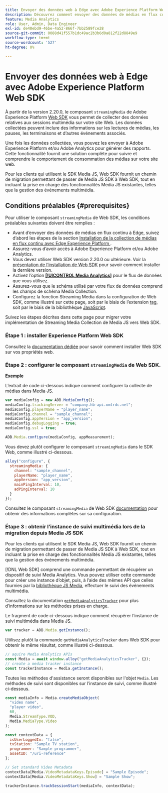 ```yaml
---
title: Envoyer des données web à Edge avec Adobe Experience Platform Web SDK
description: Découvrez comment envoyer des données de médias en flux continu Adobes à Edge Experience Platform avec Adobe Experience Platform Web SDK.
feature: Media Analytics
role: User, Admin, Data Engineer
exl-id: de40ebd9-46be-4a52-866f-7bb2589fce28
source-git-commit: 0088d41f557b1dc49ac2b3b6d0a812f22d8849e9
workflow-type: tm+mt
source-wordcount: '527'
ht-degree: 0%

---
```


# Envoyer des données web à Edge avec Adobe Experience Platform Web SDK

À partir de la version 2.20.0, le composant `streamingMedia` de Adobe Experience Platform [Web SDK](https://experienceleague.adobe.com/fr/docs/experience-platform/web-sdk/home) vous permet de collecter des données relatives aux sessions multimédia sur votre site Web. Les données collectées peuvent inclure des informations sur les lectures de médias, les pauses, les terminaisons et d’autres événements associés.

Une fois les données collectées, vous pouvez les envoyer à Adobe Experience Platform et/ou Adobe Analytics pour générer des rapports. Cette fonctionnalité fournit une solution complète pour suivre et comprendre le comportement de consommation des médias sur votre site web.

Pour les clients qui utilisent le SDK Media JS, Web SDK fournit un chemin de migration permettant de passer de Media JS SDK à Web SDK, tout en incluant la prise en charge des fonctionnalités Media JS existantes, telles que la gestion des événements multimédia.

## Conditions préalables {#prerequisites}

Pour utiliser le composant `streamingMedia` de Web SDK, les conditions préalables suivantes doivent être remplies :

* Avant d’envoyer des données de médias en flux continu à Edge, suivez d’abord les étapes de la section [ Installation de la collection de médias en flux continu avec Edge Experience Platform ](/help/implementation/edge/implementation-edge.md).
* Assurez-vous d’avoir accès à Adobe Experience Platform et/ou Adobe Analytics.
* Vous devez utiliser Web SDK version 2.20.0 ou ultérieure. Voir la [présentation de l’installation de Web SDK](https://experienceleague.adobe.com/fr/docs/experience-platform/web-sdk/install/overview) pour savoir comment installer la dernière version.
* Activez l’option **[[!UICONTROL Media Analytics]](https://experienceleague.adobe.com/fr/docs/experience-platform/datastreams/configure)** pour le flux de données que vous utilisez.
* Assurez-vous que le schéma utilisé par votre flux de données comprend les champs de schéma Media Collection.
* Configurez la fonction Streaming Media dans la configuration de Web SDK, comme illustré sur cette page, soit par le biais de l’extension [tag](#tag-extension), soit par le biais de la bibliothèque [JavaScript](#library).

Suivez les étapes décrites dans cette page pour migrer votre implémentation de Streaming Media Collection de Media JS vers Web SDK.

### Étape 1 : installer Experience Platform Web SDK

Consultez la [documentation dédiée](https://experienceleague.adobe.com/fr/docs/experience-platform/web-sdk/install/overview) pour savoir comment installer Web SDK sur vos propriétés web.

### Étape 2 : configurer le composant `streamingMedia` de Web SDK.

**Exemple**

L’extrait de code ci-dessous indique comment configurer la collecte de médias dans Media JS.

```javascript
var mediaConfig = new ADB.MediaConfig();
mediaConfig.trackingServer = "company.hb-api.omtrdc.net";
mediaConfig.playerName = "player_name";
mediaConfig.channel = "sample_channel";
mediaConfig.appVersion = "app_version";
mediaConfig.debugLogging = true;
mediaConfig.ssl = true;

ADB.Media.configure(mediaConfig, appMeasurement);
```

Vous devez plutôt configurer le composant `streamingMedia` dans le SDK Web, comme illustré ci-dessous.

```js
alloy("configure", {
  streamingMedia: {
    channel: "sample_channel",
    playerName: "player_name",
    appVersion: "app_version",
    mainPingInterval: 10,
    adPingInterval: 10
  }
});
```

Consultez le composant `streamingMedia` de Web SDK [documentation](https://experienceleague.adobe.com/fr/docs/experience-platform/web-sdk/commands/configure/streamingmedia) pour obtenir des informations complètes sur sa configuration.

### Étape 3 : obtenir l’instance de suivi multimédia lors de la migration depuis Media JS SDK

Pour les clients qui utilisent le SDK Media JS, Web SDK fournit un chemin de migration permettant de passer de Media JS SDK à Web SDK, tout en incluant la prise en charge des fonctionnalités Media JS existantes, telles que la gestion des événements multimédia.

[!DNL Web SDK] comprend une commande permettant de récupérer un dispositif de suivi Media Analytics. Vous pouvez utiliser cette commande pour créer une instance d’objet, puis, à l’aide des mêmes API que celles fournies par la [bibliothèque JS Media](https://adobe-marketing-cloud.github.io/media-sdks/reference/javascript_3x/APIReference.html), effectuer le suivi des événements multimédia.

Consultez la documentation [`getMediaAnalyticsTracker`](https://experienceleague.adobe.com/fr/docs/experience-platform/web-sdk/commands/getmediaanalyticstracker) pour plus d’informations sur les méthodes prises en charge.

Le fragment de code ci-dessous indique comment récupérer l’instance de suivi multimédia dans Media JS.

```javascript
var tracker = ADB.Media.getInstance();
```

Utilisez plutôt la commande `getMediaAnalyticsTracker` dans Web SDK pour obtenir le même résultat, comme illustré ci-dessous.

```js
// aquire Media Analytics APIs
const Media = await window.alloy("getMediaAnalyticsTracker", {});
// create a media tracker instance
const trackerInstance = Media.getInstance();
```

Toutes les méthodes d&#39;assistance seront disponibles sur l&#39;objet `Media`. Les méthodes de suivi sont disponibles sur l’instance de suivi, comme illustré ci-dessous.

```js
const mediaInfo = Media.createMediaObject(
  "video name",
  "player video",
  60,
  Media.StreamType.VOD,
  Media.MediaType.Video
);

const contextData = {
  isUserLoggedIn: "false",
  tvStation: "Sample TV station",
  programmer: "Sample programmer",
  assetID: "/uri-reference"
};

// Set standard Video Metadata
contextData[Media.VideoMetadataKeys.Episode] = "Sample Episode";
contextData[Media.VideoMetadataKeys.Show] = "Sample Show";

trackerInstance.trackSessionStart(mediaInfo, contextData);
```
